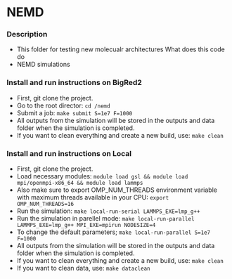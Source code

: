 # NEMD

### Description
* This folder for testing new molecualr architectures
What does this code do
* NEMD simulations

### Install and run instructions on BigRed2

* First, git clone the project.
* Go to the root director: ```cd /nemd```
* Submit a job: ```make submit S=1e7 F=1000```
* All outputs from the simulation will be stored in the outputs and data folder when the simulation is completed.
* If you want to clean everything and create a new build, use: ```make clean```

### Install and run instructions on Local

* First, git clone the project.
* Load necessary modules: ```module load gsl && module load mpi/openmpi-x86_64 && module load lammps```
* Also make sure to export OMP_NUM_THREADS environment variable with maximum threads available in your CPU: ```export OMP_NUM_THREADS=16```
* Run the simulation: ```make local-run-serial LAMMPS_EXE=lmp_g++```
* Run the simulation in parellel mode: ```make local-run-parallel LAMMPS_EXE=lmp_g++ MPI_EXE=mpirun NODESIZE=4```
* To change the default parameters; ```make local-run-parallel S=1e7 F=1000```
* All outputs from the simulation will be stored in the outputs and data folder when the simulation is completed.
* If you want to clean everything and create a new build, use: ```make clean```
* If you want to clean data, use: ```make dataclean```

